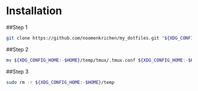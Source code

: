 # Installation

##Step 1
```bash
git clone https://github.com/noomenkrichen/my_dotfiles.git "${XDG_CONFIG_HOME:-$HOME}/temp"
```
##Step 2
```bash
mv ${XDG_CONFIG_HOME:-$HOME}/temp/tmux/.tmux.conf ${XDG_CONFIG_HOME:-$HOME}/
```
##Step 3
```bash
sudo rm -r ${XDG_CONFIG_HOME:-$HOME}/temp
```
